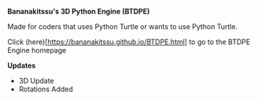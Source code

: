 **Bananakitssu's 3D Python Engine (BTDPE)**

Made for coders that uses Python Turtle or wants to use Python Turtle.

Click (here)[https://bananakitssu.github.io/BTDPE.html] to go to the BTDPE Engine homepage

**Updates**

- 3D Update
- Rotations Added
